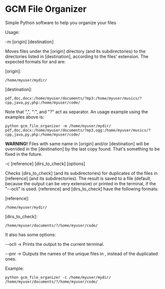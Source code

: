 # GCM File Organizer

Simple Python software to help you organize your files

Usage:

-m [origin] [destination]
  
Moves files under the [origin] directory (and its subdirectories) to the directories listed in [destination], according to the files' extension. The expected formats for <origin> and <destination> are:

[origin]:
    
    /home/myuser/mydir/

[destination]:
    
    pdf,doc,docx:/home/myuser/documents/?mp3:/home/myuser/musics/?cpp,java,py,php:/home/myuser/code/
        
Note that ",", ":", and "?" act as separator. An usage example using the examples above is:
        
    python gcm_file_organizer -m /home/myuser/mydir/ pdf,doc,docx:/home/myuser/documents/?mp3,ogg:/home/myuser/musics/?cpp,java,py,php:/home/myuser/code/
    
**WARNING!** Files with same name in [origin] and/or [destination] will be overrided in the [destination] by the last copy found. That's something to be fixed in the future.
    

-c [reference] [dirs_to_check] [options]
    
Checks [dirs_to_check] (and its subdirectories) for duplicates of the files in [reference] (and its subdirectories). The result is saved to a file (default, because the output can be very extensive) or printed in the terminal, if the "--ocli" is used. [reference] and [dirs_to_check] have the following formats:
    
[reference]: 

    /home/myuser/mydir/

[dirs_to_check]:
    
    /home/myuser/documents/?/home/myuser/code/
        
It also has some options:
    
--ocli -> Prints the output to the current terminal.
    
--pnr -> Outputs the names of the unique files in <reference>, instead of the duplicated ones.
        
Example:

    python gcm_file_organizer -c /home/myuser/mydir/ /home/myuser/documents/?/home/myuser/code/
